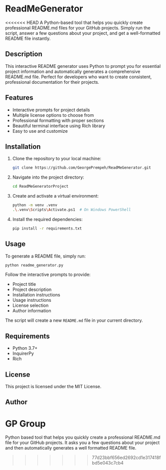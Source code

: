# ReadMeGenerator

<<<<<<< HEAD
A Python-based tool that helps you quickly create professional README.md files for your GitHub projects. Simply run the script, answer a few questions about your project, and get a well-formatted README file instantly.

## Description

This interactive README generator uses Python to prompt you for essential project information and automatically generates a comprehensive README.md file. Perfect for developers who want to create consistent, professional documentation for their projects.

## Features

- Interactive prompts for project details
- Multiple license options to choose from
- Professional formatting with proper sections
- Beautiful terminal interface using Rich library
- Easy to use and customize

## Installation

1. Clone the repository to your local machine:

   ```bash
   git clone https://github.com/GeorgePrempeh/ReadMeGenerator.git
   ```

2. Navigate into the project directory:

   ```bash
   cd ReadMeGeneratorProject
   ```

3. Create and activate a virtual environment:

   ```bash
   python -m venv .venv
   .\.venv\Scripts\Activate.ps1  # On Windows PowerShell
   ```

4. Install the required dependencies:
   ```bash
   pip install -r requirements.txt
   ```

## Usage

To generate a README file, simply run:

```bash
python readme_generator.py
```

Follow the interactive prompts to provide:

- Project title
- Project description
- Installation instructions
- Usage instructions
- License selection
- Author information

The script will create a new `README.md` file in your current directory.

## Requirements

- Python 3.7+
- InquirerPy
- Rich

## License

This project is licensed under the MIT License.

## Author

GP Group
=======
Python based tool that helps you quickly create a professional README.md file for your GitHub projects. It asks you a few questions about your project and then automatically generates a well formatted README file.
>>>>>>> 77d23bbf656ed2692cd1e317418fbd5e043c7cb4
